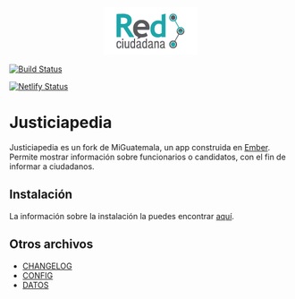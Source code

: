 <p align="center">
  <a href="http://redciudadana.org"><img width="auto" src="https://raw.githubusercontent.com/RedCiudadana/Justicipedia/master/public/mi-guatemala/img/logo-rc-color.png"></a>
</p>

[![Build Status](https://travis-ci.com/RedCiudadana/Justicipedia.svg?branch=master)](https://travis-ci.com/RedCiudadana/Justicipedia)

[![Netlify Status](https://api.netlify.com/api/v1/badges/8bf05406-27d3-4926-98ab-d6ea2945e074/deploy-status)](https://app.netlify.com/sites/naughty-bhabha-956bf6/deploys)

# Justiciapedia

Justiciapedia es un fork de MiGuatemala, un app construida en [Ember](http://emberjs.com). Permite mostrar información sobre funcionarios o candidatos, con el fin de informar a ciudadanos.

## Instalación
La información sobre la instalación la puedes encontrar [aquí](https://github.com/RedCiudadana/MiGuatemala/blob/master/documentation/APP_SETUP.md).

## Otros archivos
- [CHANGELOG](https://github.com/RedCiudadana/MiGuatemala/blob/master/CHANGELOG.md)
- [CONFIG](https://github.com/RedCiudadana/MiGuatemala/blob/master/documentation/CONFIG.md)
- [DATOS](https://github.com/RedCiudadana/MiGuatemala/blob/master/documentation/DATOS.md)

